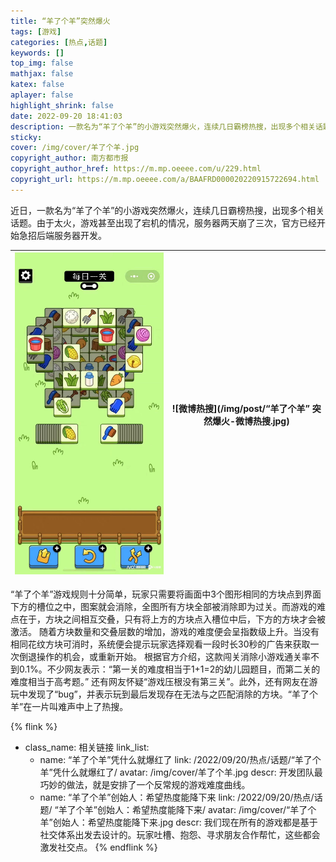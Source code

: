 ```yaml
---
title: “羊了个羊”突然爆火
tags: [游戏]
categories: [热点,话题]
keywords: []
top_img: false
mathjax: false
katex: false
aplayer: false
highlight_shrink: false
date: 2022-09-20 18:41:03
description: 一款名为“羊了个羊”的小游戏突然爆火，连续几日霸榜热搜，出现多个相关话题。由于太火，游戏甚至出现了宕机的情况，服务器两天崩了三次，官方已经开始急招后端服务器开发。
sticky:
cover: /img/cover/羊了个羊.jpg
copyright_author: 南方都市报
copyright_author_href: https://m.mp.oeeee.com/u/229.html
copyright_url: https://m.mp.oeeee.com/a/BAAFRD000020220915722694.html
---
```


近日，一款名为“羊了个羊”的小游戏突然爆火，连续几日霸榜热搜，出现多个相关话题。由于太火，游戏甚至出现了宕机的情况，服务器两天崩了三次，官方已经开始急招后端服务器开发。

| ![羊了个羊第二关](/img/cover/羊了个羊.jpg) | ![微博热搜](/img/post/“羊了个羊” 突然爆火-微博热搜.jpg) |
| ------------------------------- | --------------------------------------- |

“羊了个羊”游戏规则十分简单，玩家只需要将画面中3个图形相同的方块点到界面下方的槽位之中，图案就会消除，全图所有方块全部被消除即为过关。而游戏的难点在于，方块之间相互交叠，只有将上方的方块点入槽位中后，下方的方块才会被激活。
随着方块数量和交叠层数的增加，游戏的难度便会呈指数级上升。当没有相同花纹方块可消时，系统便会提示玩家选择观看一段时长30秒的广告来获取一次倒退操作的机会，或重新开始。
根据官方介绍，这款闯关消除小游戏通关率不到0.1%。不少网友表示：“第一关的难度相当于1+1=2的幼儿园题目，而第二关的难度相当于高考题。”
还有网友怀疑“游戏压根没有第三关”。此外，还有网友在游玩中发现了“bug”，并表示玩到最后发现存在无法与之匹配消除的方块。“羊了个羊”在一片叫难声中上了热搜。

{% flink %}
- class_name: 相关链接
  link_list:
    - name: “羊了个羊”凭什么就爆红了
      link: /2022/09/20/热点/话题/“羊了个羊”凭什么就爆红了/
      avatar: /img/cover/羊了个羊.jpg
      descr: 开发团队最巧妙的做法，就是安排了一个反常规的游戏难度曲线。
    - name:  “羊了个羊”创始人：希望热度能降下来
      link: /2022/09/20/热点/话题/ “羊了个羊”创始人：希望热度能降下来/
      avatar: /img/cover/“羊了个羊”创始人：希望热度能降下来.jpg
      descr: 我们现在所有的游戏都是基于社交体系出发去设计的。玩家吐槽、抱怨、寻求朋友合作帮忙，这些都会激发社交点。
{% endflink %}